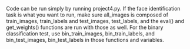 Code can be run simply by running project4.py. If the face identification task is what you want to run, make sure all_images is composed of train_images, train_labels and test_images, test_labels, and the eval() and get_weights() functions are run with those as well. For the binary classification test, use bin_train_images, bin_train_labels, and bin_test_images, bin_test_labels in those functions and variables.
